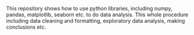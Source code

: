This repository shows how to use python libraries, including numpy, pandas, matplotlib, seaborn etc. to do data analysis. This whole procedure including data cleaning and formatting, exploratory data analysis, making conclusions etc.
